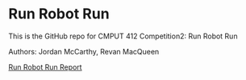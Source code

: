 # Run Robot Run
This is the GitHub repo for CMPUT 412 Competition2: Run Robot Run

Authors: Jordan McCarthy, Revan MacQueen

[Run Robot Run Report](https://github.com/cmput412/Run_Robot_Run/wiki)
